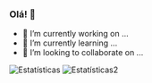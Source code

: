 ### Olá! 👻

- 🔭 I’m currently working on ...
- 🌱 I’m currently learning ...
- 👯 I’m looking to collaborate on ...

![Estatísticas](https://github-readme-stats.vercel.app/api?username=Eduardo-Virissimo&show_icons=true&theme=tokyonight)
![Estatísticas2](https://github-readme-stats.vercel.app/api/top-langs/?username=Eduardo-Virissimo&layout=compact&theme=tokyonight)

